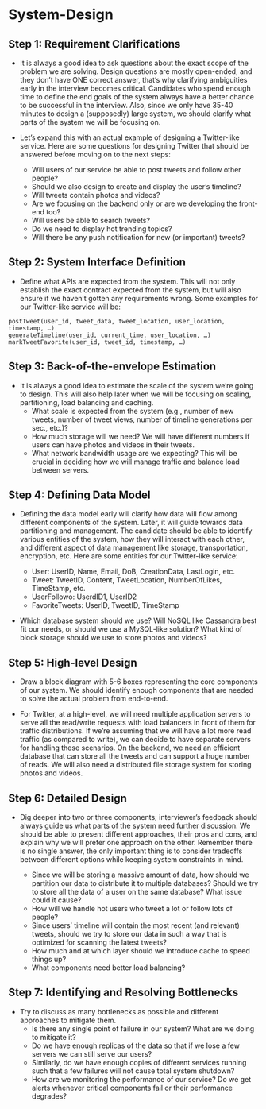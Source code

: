 # System-Design

## Step 1: Requirement Clarifications
* It is always a good idea to ask questions about the exact scope of the problem we are solving. Design questions are mostly open-ended, and they don’t have ONE correct answer, that’s why clarifying ambiguities early in the interview becomes critical. Candidates who spend enough time to define the end goals of the system always have a better chance to be successful in the interview. Also, since we only have 35-40 minutes to design a (supposedly) large system, we should clarify what parts of the system we will be focusing on.

* Let’s expand this with an actual example of designing a Twitter-like service. Here are some questions for designing Twitter that should be answered before moving on to the next steps:
    * Will users of our service be able to post tweets and follow other people?
    * Should we also design to create and display the user’s timeline?
    * Will tweets contain photos and videos?
    * Are we focusing on the backend only or are we developing the front-end too?
    * Will users be able to search tweets?
    * Do we need to display hot trending topics?
    * Will there be any push notification for new (or important) tweets?

## Step 2: System Interface Definition
* Define what APIs are expected from the system. This will not only establish the exact contract expected from the system, but will also ensure if we haven’t gotten any requirements wrong. Some examples for our Twitter-like service will be:

```shell
postTweet(user_id, tweet_data, tweet_location, user_location, timestamp, …)  
generateTimeline(user_id, current_time, user_location, …)  
markTweetFavorite(user_id, tweet_id, timestamp, …)  
```

## Step 3: Back-of-the-envelope Estimation
* It is always a good idea to estimate the scale of the system we’re going to design. This will also help later when we will be focusing on scaling, partitioning, load balancing and caching.
    * What scale is expected from the system (e.g., number of new tweets, number of tweet views, number of timeline generations per sec., etc.)?
    * How much storage will we need? We will have different numbers if users can have photos and videos in their tweets.
    * What network bandwidth usage are we expecting? This will be crucial in deciding how we will manage traffic and balance load between servers.

## Step 4: Defining Data Model
* Defining the data model early will clarify how data will flow among different components of the system. Later, it will guide towards data partitioning and management. The candidate should be able to identify various entities of the system, how they will interact with each other, and different aspect of data management like storage, transportation, encryption, etc. Here are some entities for our Twitter-like service:

    * User: UserID, Name, Email, DoB, CreationData, LastLogin, etc.
    * Tweet: TweetID, Content, TweetLocation, NumberOfLikes, TimeStamp, etc.
    * UserFollowo: UserdID1, UserID2
    * FavoriteTweets: UserID, TweetID, TimeStamp

* Which database system should we use? Will NoSQL like Cassandra best fit our needs, or should we use a MySQL-like solution? What kind of block storage should we use to store photos and videos?

## Step 5: High-level Design
* Draw a block diagram with 5-6 boxes representing the core components of our system. We should identify enough components that are needed to solve the actual problem from end-to-end.

* For Twitter, at a high-level, we will need multiple application servers to serve all the read/write requests with load balancers in front of them for traffic distributions. If we’re assuming that we will have a lot more read traffic (as compared to write), we can decide to have separate servers for handling these scenarios. On the backend, we need an efficient database that can store all the tweets and can support a huge number of reads. We will also need a distributed file storage system for storing photos and videos.

## Step 6: Detailed Design
* Dig deeper into two or three components; interviewer’s feedback should always guide us what parts of the system need further discussion. We should be able to present different approaches, their pros and cons, and explain why we will prefer one approach on the other. Remember there is no single answer, the only important thing is to consider tradeoffs between different options while keeping system constraints in mind.

    * Since we will be storing a massive amount of data, how should we partition our data to distribute it to multiple databases? Should we try to store all the data of a user on the same database? What issue could it cause?
    * How will we handle hot users who tweet a lot or follow lots of people?
    * Since users’ timeline will contain the most recent (and relevant) tweets, should we try to store our data in such a way that is optimized for scanning the latest tweets?
    * How much and at which layer should we introduce cache to speed things up?
    * What components need better load balancing?

## Step 7: Identifying and Resolving Bottlenecks
* Try to discuss as many bottlenecks as possible and different approaches to mitigate them.
    * Is there any single point of failure in our system? What are we doing to mitigate it?
    * Do we have enough replicas of the data so that if we lose a few servers we can still serve our users?
    * Similarly, do we have enough copies of different services running such that a few failures will not cause total system shutdown?
    * How are we monitoring the performance of our service? Do we get alerts whenever critical components fail or their performance degrades?